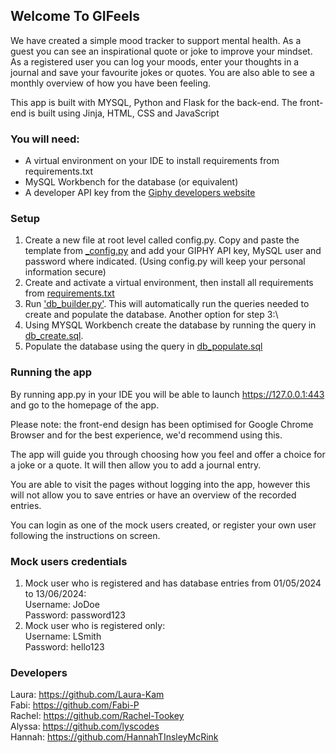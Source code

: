 ## Welcome To GIFeels 
We have created a simple mood tracker to support mental health. As a guest you can see an inspirational quote or joke to improve your mindset. As a registered user you can log your moods, enter your thoughts in a journal and save your favourite jokes or quotes. You are also able to see a monthly overview of how you have been feeling.

This app is built with MYSQL, Python and Flask for the back-end. The front-end is built using Jinja, HTML, CSS and JavaScript

### You will need:

- A virtual environment on your IDE to install requirements from requirements.txt
- MySQL Workbench for the database (or equivalent)
- A developer API key from the [Giphy developers website](https://developers.giphy.com/)


### Setup 
1. Create a new file at root level called config.py. Copy and paste the template from [_config.py](/_config.py) and add your GIPHY API key, MySQL user and password where indicated. (Using config.py will keep your personal information secure)
2. Create and activate a virtual environment, then install all requirements from [requirements.txt](/requirements.txt)
3. Run ['db_builder.py'](/database/db_builder.py). This will automatically run the queries needed to create and populate the database.
Another option for step 3:\
3. Using MYSQL Workbench create the database by running the query in [db_create.sql](/DB_Setup/db_create.sql).
4. Populate the database using the query in [db_populate.sql](/DB_Setup/db.populate.sql)

### Running the app
By running app.py in your IDE you will be able to launch https://127.0.0.1:443 and go to the homepage of the app.

Please note: the front-end design has been optimised for Google Chrome Browser and for the best experience, we'd recommend using this.

The app will guide you through choosing how you feel and offer a choice for a joke or a quote. It will then allow you to add a journal entry.

You are able to visit the pages without logging into the app, however this will not allow you to save entries or have an overview of the recorded entries.

You can login as one of the mock users created, or register your own user following the instructions on screen.

### Mock users credentials
1. Mock user who is registered and has database entries from 01/05/2024 to 13/06/2024:\
Username: JoDoe\
Password: password123
2. Mock user who is registered only:\
Username: LSmith\
Password: hello123

### Developers

Laura: https://github.com/Laura-Kam \
Fabi: https://github.com/Fabi-P \
Rachel: https://github.com/Rachel-Tookey \
Alyssa: https://github.com/lyscodes \
Hannah: https://github.com/HannahTInsleyMcRink
